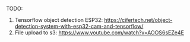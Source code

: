 TODO:
1. Tensorflow object detection ESP32: https://cifertech.net/object-detection-system-with-esp32-cam-and-tensorflow/
2. File upload to s3: https://www.youtube.com/watch?v=AOOS6sEZe4E


